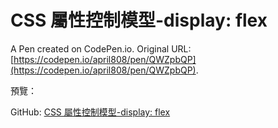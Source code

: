 # CSS 屬性控制模型-display: flex

A Pen created on CodePen.io. Original URL: [https://codepen.io/april808/pen/QWZpbQP](https://codepen.io/april808/pen/QWZpbQP).

預覽：

GitHub: [CSS 屬性控制模型-display: flex](./dist/index.html)